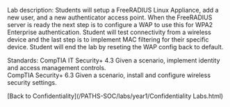 Lab description: Students will setup a FreeRADIUS Linux Appliance, add a new user, and a new authenticator access point.  When the FreeRADIUS server is ready the next step is to configure a WAP to use this for WPA2 Enterprise authentication.  Student will test connectivity from a wireless device and the last step is to implement MAC filtering for their specific device.  Student will end the lab by reseting the WAP config back to default.

Standards: CompTIA IT Security+ 4.3 Given a scenario, implement identity and access management controls.<br>
           CompTIA Security+ 6.3 Given a scenario, install and configure wireless security settings.

[Back to Confidentiality](/PATHS-SOC/labs/year1/Confidentiality Labs.html)
